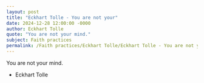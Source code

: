 ```yaml
---
layout: post
title: "Eckhart Tolle - You are not your"
date: 2024-12-28 12:00:00 -0000
author: Eckhart Tolle
quote: "You are not your mind."
subject: Faith practices
permalink: /Faith practices/Eckhart Tolle/Eckhart Tolle - You are not your
---
```


You are not your mind.

- Eckhart Tolle
